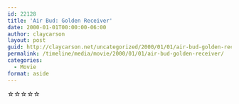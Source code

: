```yaml
---
id: 22128
title: 'Air Bud: Golden Receiver'
date: 2000-01-01T00:00:00-06:00
author: claycarson
layout: post
guid: http://claycarson.net/uncategorized/2000/01/01/air-bud-golden-receiver/
permalink: /timeline/media/movie/2000/01/01/air-bud-golden-receiver/
categories:
  - Movie
format: aside
---
```

<div class="media-details"></div>

<div class="media-creator"></div>

<div class="media-rating">☆☆☆☆☆</div>